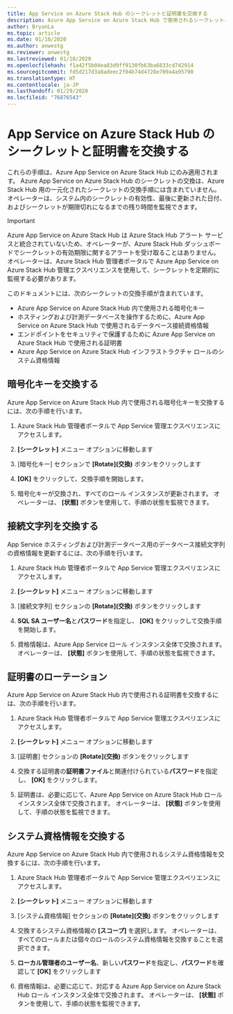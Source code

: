 ```yaml
---
title: App Service on Azure Stack Hub のシークレットと証明書を交換する
description: Azure App Service on Azure Stack Hub で使用されるシークレットと証明書を交換する方法を学習します
author: BryanLa
ms.topic: article
ms.date: 01/10/2020
ms.author: anwestg
ms.reviewer: anwestg
ms.lastreviewed: 01/10/2020
ms.openlocfilehash: f1a42f5b04ea83d9ff9130fb63ba6833cd7d2914
ms.sourcegitcommit: fd5d217d3a8adeec2f04b74d4728e709a4a95790
ms.translationtype: HT
ms.contentlocale: ja-JP
ms.lasthandoff: 01/29/2020
ms.locfileid: "76876543"
---
```

# <a name="rotate-app-service-on-azure-stack-hub-secrets-and-certificates"></a>App Service on Azure Stack Hub のシークレットと証明書を交換する

これらの手順は、Azure App Service on Azure Stack Hub にのみ適用されます。  Azure App Service on Azure Stack Hub のシークレットの交換は、Azure Stack Hub 用の一元化されたシークレットの交換手順には含まれていません。  オペレーターは、システム内のシークレットの有効性、最後に更新された日付、およびシークレットが期限切れになるまでの残り時間を監視できます。

> [!Important]
> Azure App Service on Azure Stack Hub は Azure Stack Hub アラート サービスと統合されていないため、オペレーターが、Azure Stack Hub ダッシュボードでシークレットの有効期限に関するアラートを受け取ることはありません。  オペレーターは、Azure Stack Hub 管理者ポータルで Azure App Service on Azure Stack Hub 管理エクスペリエンスを使用して、シークレットを定期的に監視する必要があります。

このドキュメントには、次のシークレットの交換手順が含まれています。

* Azure App Service on Azure Stack Hub 内で使用される暗号化キー
* ホスティングおよび計測データベースを操作するために、Azure App Service on Azure Stack Hub で使用されるデータベース接続資格情報
* エンドポイントをセキュリティで保護するために Azure App Service on Azure Stack Hub で使用される証明書
* Azure App Service on Azure Stack Hub インフラストラクチャ ロールのシステム資格情報

## <a name="rotate-encryption-keys"></a>暗号化キーを交換する

Azure App Service on Azure Stack Hub 内で使用される暗号化キーを交換するには、次の手順を行います。

1. Azure Stack Hub 管理者ポータルで App Service 管理エクスペリエンスにアクセスします。

1. **[シークレット]** メニュー オプションに移動します

1. [暗号化キー] セクションで **[Rotate]\(交換\)** ボタンをクリックします

1. **[OK]** をクリックして、交換手順を開始します。

1. 暗号化キーが交換され、すべてのロール インスタンスが更新されます。 オペレーターは、 **[状態]** ボタンを使用して、手順の状態を監視できます。

## <a name="rotate-connection-strings"></a>接続文字列を交換する

App Service ホスティングおよび計測データベース用のデータベース接続文字列の資格情報を更新するには、次の手順を行います。

1. Azure Stack Hub 管理者ポータルで App Service 管理エクスペリエンスにアクセスします。

1. **[シークレット]** メニュー オプションに移動します

1. [接続文字列] セクションの **[Rotate]\(交換\)** ボタンをクリックします

1. **SQL SA ユーザー名**と**パスワード**を指定し、 **[OK]** をクリックして交換手順を開始します。 

1. 資格情報は、Azure App Service ロール インスタンス全体で交換されます。 オペレーターは、 **[状態]** ボタンを使用して、手順の状態を監視できます。

## <a name="rotate-certificates"></a>証明書のローテーション

Azure App Service on Azure Stack Hub 内で使用される証明書を交換するには、次の手順を行います。

1. Azure Stack Hub 管理者ポータルで App Service 管理エクスペリエンスにアクセスします。

1. **[シークレット]** メニュー オプションに移動します

1. [証明書] セクションの **[Rotate]\(交換\)** ボタンをクリックします

1. 交換する証明書の**証明書ファイル**と関連付けられている**パスワード**を指定し、 **[OK]** をクリックします。

1. 証明書は、必要に応じて、Azure App Service on Azure Stack Hub ロール インスタンス全体で交換されます。  オペレーターは、 **[状態]** ボタンを使用して、手順の状態を監視できます。

## <a name="rotate-system-credentials"></a>システム資格情報を交換する

Azure App Service on Azure Stack Hub 内で使用されるシステム資格情報を交換するには、次の手順を行います。

1. Azure Stack Hub 管理者ポータルで App Service 管理エクスペリエンスにアクセスします。

1. **[シークレット]** メニュー オプションに移動します

1. [システム資格情報] セクションの **[Rotate]\(交換\)** ボタンをクリックします

1. 交換するシステム資格情報の **[スコープ]** を選択します。  オペレーターは、すべてのロールまたは個々のロールのシステム資格情報を交換することを選択できます。

1. **ローカル管理者のユーザー名**、新しい**パスワード**を指定し、**パスワード**を確認して **[OK]** をクリックします

1. 資格情報は、必要に応じて、対応する Azure App Service on Azure Stack Hub ロール インスタンス全体で交換されます。  オペレーターは、 **[状態]** ボタンを使用して、手順の状態を監視できます。



